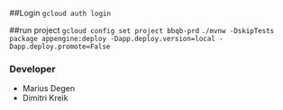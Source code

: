 ##Login
`gcloud auth login`

##run project
`gcloud config set project bbqb-prd`
`./mvnw -DskipTests package appengine:deploy -Dapp.deploy.version=local -Dapp.deploy.promote=False`

### Developer
- Marius Degen
- Dimitri Kreik